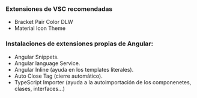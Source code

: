 ### Extensiones de VSC recomendadas

- Bracket Pair Color DLW
- Material Icon Theme

### Instalaciones de extensiones propias de Angular:

- Angular Snippets.
- Angular language Service.
- Angular Inline (ayuda en los templates literales).
- Auto Close Tag (cierre automático).
- TypeScript Importer (ayuda a la autoimportación de los componenetes, clases, interfaces...)
